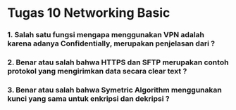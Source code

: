 # Tugas 10 Networking Basic

### 1. Salah satu fungsi mengapa menggunakan VPN adalah karena adanya Confidentially, merupakan penjelasan dari ?
### 2. Benar atau salah bahwa HTTPS dan SFTP merupakan contoh protokol yang mengirimkan data secara clear text ?
### 3. Benar atau salah bahwa Symetric Algorithm menggunakan kunci yang sama untuk enkripsi dan dekripsi ?
